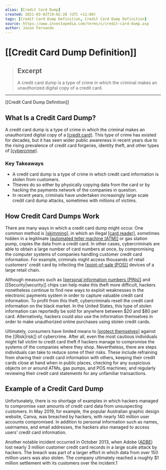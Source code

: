 ```yaml
---
alias: [Credit Card Dump]
created: 2021-03-02T19:02:28 (UTC +11:00)
tags: [Credit Card Dump Definition, Credit Card Dump Definition]
source: https://www.investopedia.com/terms/c/credit-card-dump.asp
author: Jason Fernando
---
```


# [[Credit Card Dump Definition]]

> ## Excerpt
> A credit card dump is a type of crime in which the criminal makes an unauthorized digital copy of a credit card.

---

[[Credit Card Dump Definition]]
## What Is a Credit Card Dump?

A credit card dump is a type of crime in which the criminal makes an unauthorized digital copy of a [[credit card]](https://www.investopedia.com/terms/c/creditcard.asp). This type of crime has existed for decades, but it has seen wider public awareness in recent years due to the rising prevalence of credit card forgeries, identity theft, and other types of [[cybercrime]](https://www.investopedia.com/financial-edge/0112/3-ways-cyber-crime-impacts-business.aspx).

### Key Takeaways

-   A credit card dump is a type of crime in which credit card information is stolen from customers.
-   Thieves do so either by physically copying data from the card or by hacking the payments network of the companies in question.
-   In recent years, criminals have undertaken increasingly large scale credit card dump attacks, sometimes with millions of victims.

## How Credit Card Dumps Work

There are many ways in which a credit card dump might occur. One common method is [[skimming]](https://www.investopedia.com/terms/s/skimming.asp), in which an illegal [[card reader]](https://www.investopedia.com/terms/c/card-reader.asp), sometimes hidden in a legitimate [[automated teller machine (ATM)]](https://www.investopedia.com/terms/a/atm.asp) or gas station pump, copies the data from a credit card. In other cases, cybercriminals are able to obtain a large number of card numbers at once, by compromising the computer systems of companies handling customer credit card information. For example, criminals might access thousands of retail customers’ credit card by infecting the [[point-of-sale (POS)]](https://www.investopedia.com/terms/p/point-of-sale.asp) devices of a large retail chain. 

Although measures such as [[personal information numbers (PINs)]](https://www.investopedia.com/ask/answers/06/personalinfoandbrokers.asp) and [[Security|security]] chips can help make this theft more difficult, hackers nonetheless continue to find new ways to exploit weaknesses in the electronic payments system in order to capture valuable credit card information. To profit from this theft, cybercriminals resell the credit card information on the black market. In the United States, this type of stolen information can reportedly be sold for anywhere between $20 and $80 per card. Alternatively, hackers could also use the information themselves in order to make unauthorized online purchases using stolen credit cards.

Ultimately, consumers have limited means to [[protect themselves]](https://www.investopedia.com/articles/personal-[[Finance|finance]]/041515/10-tips-avoid-common-financial-scams.asp) against the [[Risk|risk]] of cybercrime. After all, even the most cautious individuals might fall victim to credit card theft if hackers manage to compromise the systems of the companies where they shop. Nevertheless, there are steps individuals can take to reduce some of their risks. These include refraining from sharing their credit card information with others, keeping their credit cards close at hand when in public places, checking for any suspicious objects on or around ATMs, gas pumps, and POS machines; and regularly reviewing their credit card statements for any unfamiliar transactions.

## Example of a Credit Card Dump

Unfortunately, there is no shortage of examples in which hackers managed to compromise vast amounts of credit card data from unsuspecting customers. In May 2019, for example, the popular Australian graphic design website, Canva, was breached by hackers, with nearly 140 million user accounts compromised. In addition to personal information such as names, usernames, and email addresses, the hackers also managed to access users’ credit card information.

Another notable incident occurred in October 2013, when Adobe ([ADBE](https://www.investopedia.com/markets/[[Quote|quote]]?tvwidgetsymbol=adbe)) lost nearly 3 million customer credit card records in a large scale attack by hackers. The breach was part of a larger effort in which data from over 150 million users was also stolen. The company ultimately reached a roughly $1 million settlement with its customers over the incident.1
